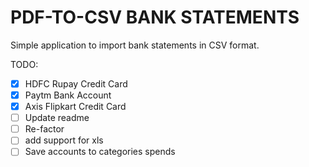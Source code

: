 # PDF-TO-CSV BANK STATEMENTS

Simple application to import bank statements in CSV format.

TODO:

- [x] HDFC Rupay Credit Card
- [x] Paytm Bank Account
- [x] Axis Flipkart Credit Card
- [ ] Update readme
- [ ] Re-factor
- [ ] add support for xls
- [ ] Save accounts to categories spends
